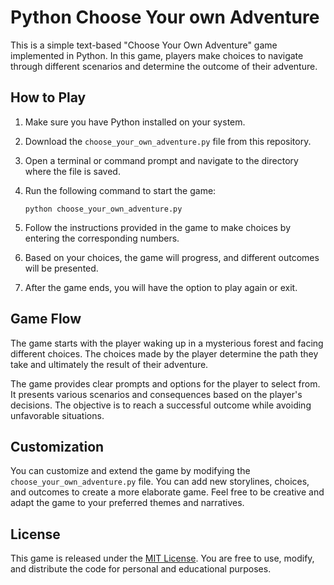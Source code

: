 # Python Choose Your own Adventure

This is a simple text-based "Choose Your Own Adventure" game implemented in Python. In this game, players make choices to navigate through different scenarios and determine the outcome of their adventure.

## How to Play

1. Make sure you have Python installed on your system.
2. Download the `choose_your_own_adventure.py` file from this repository.
3. Open a terminal or command prompt and navigate to the directory where the file is saved.
4. Run the following command to start the game:

    ```
    python choose_your_own_adventure.py
    ```

5. Follow the instructions provided in the game to make choices by entering the corresponding numbers.
6. Based on your choices, the game will progress, and different outcomes will be presented.
7. After the game ends, you will have the option to play again or exit.

## Game Flow

The game starts with the player waking up in a mysterious forest and facing different choices. The choices made by the player determine the path they take and ultimately the result of their adventure.

The game provides clear prompts and options for the player to select from. It presents various scenarios and consequences based on the player's decisions. The objective is to reach a successful outcome while avoiding unfavorable situations.

## Customization

You can customize and extend the game by modifying the `choose_your_own_adventure.py` file. You can add new storylines, choices, and outcomes to create a more elaborate game. Feel free to be creative and adapt the game to your preferred themes and narratives.

## License

This game is released under the [MIT License](LICENSE). You are free to use, modify, and distribute the code for personal and educational purposes.


 
